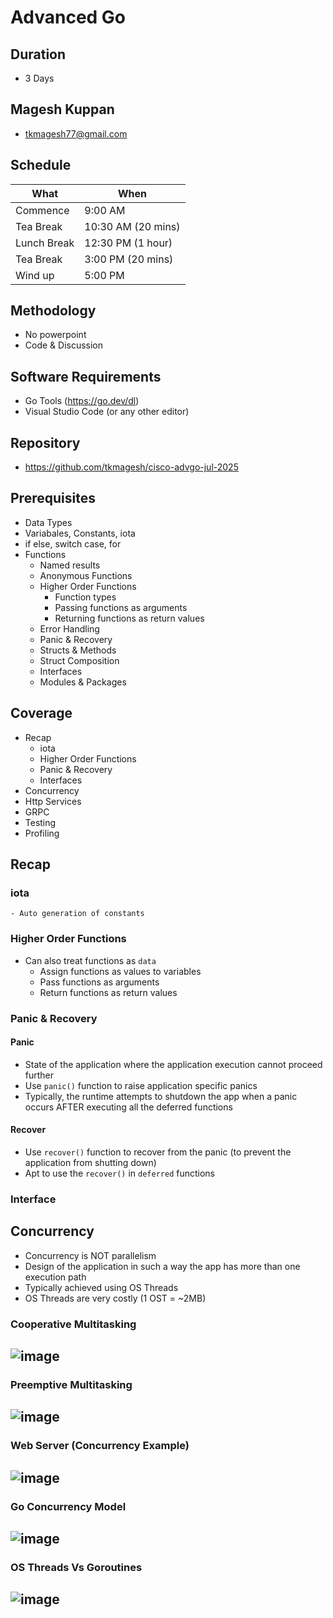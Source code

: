 # Advanced Go

## Duration
- 3 Days

## Magesh Kuppan
- tkmagesh77@gmail.com

## Schedule
| What | When |
| ----- | ---- |
| Commence | 9:00 AM |
| Tea Break | 10:30 AM (20 mins) |
| Lunch Break | 12:30 PM (1 hour) |
| Tea Break | 3:00 PM (20 mins) |
| Wind up | 5:00 PM |

## Methodology
- No powerpoint
- Code & Discussion

## Software Requirements
- Go Tools (https://go.dev/dl)
- Visual Studio Code (or any other editor)

## Repository
- https://github.com/tkmagesh/cisco-advgo-jul-2025

## Prerequisites
- Data Types
- Variabales, Constants, iota
- if else, switch case, for
- Functions
    - Named results
    - Anonymous Functions
    - Higher Order Functions
        - Function types
        - Passing functions as arguments
        - Returning functions as return values
    - Error Handling
    - Panic & Recovery
    - Structs & Methods
    - Struct Composition
    - Interfaces
    - Modules & Packages

## Coverage
- Recap
    - iota
    - Higher Order Functions
    - Panic & Recovery
    - Interfaces
- Concurrency 
- Http Services
- GRPC
- Testing
- Profiling

## Recap
### iota
    - Auto generation of constants
### Higher Order Functions
- Can also treat functions as `data`
    - Assign functions as values to variables
    - Pass functions as arguments
    - Return functions as return values

### Panic & Recovery
#### Panic
- State of the application where the application execution cannot proceed further
- Use `panic()` function to raise application specific panics
- Typically, the runtime attempts to shutdown the app when a panic occurs AFTER executing all the deferred functions
#### Recover
- Use `recover()` function to recover from the panic (to prevent the application from shutting down)
- Apt to use the `recover()` in `deferred` functions

### Interface

## Concurrency
- Concurrency is NOT parallelism
- Design of the application in such a way the app has more than one execution path
- Typically achieved using OS Threads
- OS Threads are very costly (1 OST = ~2MB)

### **Cooperative Multitasking**
![image](./images/01-cooperative.png)
----

### **Preemptive Multitasking**
![image](./images/02-preemptive.png)
----
### **Web Server (Concurrency Example)**
![image](./images/03-webserver-concurrency.png)
----
### **Go Concurrency Model**
![image](./images/04-go-concurrency.png)
----
### **OS Threads Vs Goroutines**
![image](./images/05-webserver-thread-vs-goroutines.png)
----